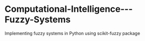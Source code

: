 # Computational-Intelligence---Fuzzy-Systems
Implementing fuzzy systems in Python using scikit-fuzzy package
